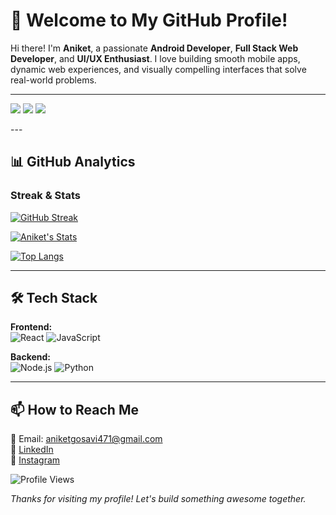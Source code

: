 # 🚀 Welcome to My GitHub Profile!

Hi there! I'm **Aniket**, a passionate **Android Developer**, **Full Stack Web Developer**, and **UI/UX Enthusiast**. I love building smooth mobile apps, dynamic web experiences, and visually compelling interfaces that solve real-world problems.

---

<p align="left">
 <a href="https://www.linkedin.com/in/aniket-gosavi-77514128a/"><img src="https://img.shields.io/badge/LinkedIn-blue?style=for-the-badge&logo=linkedin&logoColor=white" /></a>
 <a href="mailto:aniketgosavi471@gmail.com"><img src="https://img.shields.io/badge/Gmail-red?style=for-the-badge&logo=gmail&logoColor=white" /></a>
 <a href="https://www.instagram.com/mr_aniket_404_"><img src="https://img.shields.io/badge/Instagram-E4405F?style=for-the-badge&logo=instagram&logoColor=white" /></a>
</p>
---

## 📊 GitHub Analytics

### Streak & Stats
[![GitHub Streak](https://streak-stats.demolab.com?user=mraniket404&theme=dark&hide_border=true)](https://git.io/streak-stats)

[![Aniket's Stats](https://github-readme-stats.vercel.app/api?username=mraniket404&show_icons=true&theme=dark&hide_border=true)](https://github.com/anuraghazra/github-readme-stats)

[![Top Langs](https://github-readme-stats.vercel.app/api/top-langs/?username=mraniket404&layout=compact&theme=dark&hide_border=true)](https://github.com/anuraghazra/github-readme-stats)

---

## 🛠️ Tech Stack

**Frontend:**  
![React](https://img.shields.io/badge/React-20232A?style=flat-square&logo=react&logoColor=61DAFB)
![JavaScript](https://img.shields.io/badge/JavaScript-F7DF1E?style=flat-square&logo=javascript&logoColor=black)

**Backend:**  
![Node.js](https://img.shields.io/badge/Node.js-339933?style=flat-square&logo=nodedotjs&logoColor=white)
![Python](https://img.shields.io/badge/Python-3776AB?style=flat-square&logo=python&logoColor=white)


---

## 📫 How to Reach Me
📧 Email: aniketgosavi471@gmail.com  
🔗 [LinkedIn](https://www.linkedin.com/in/aniket-gosavi-77514128a/)  
 📸 [Instagram](https://www.instagram.com/mr_aniket_404_)

![Profile Views](https://komarev.com/ghpvc/?username=mraniket404&color=blue)

*Thanks for visiting my profile! Let's build something awesome together.*
